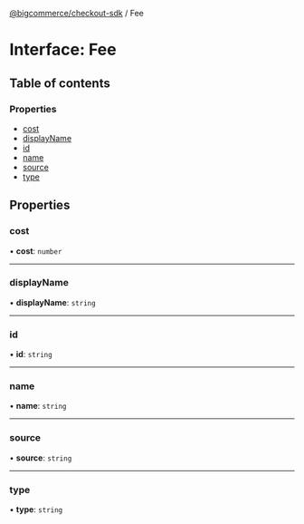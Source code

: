 [@bigcommerce/checkout-sdk](../README.md) / Fee

# Interface: Fee

## Table of contents

### Properties

- [cost](Fee.md#cost)
- [displayName](Fee.md#displayname)
- [id](Fee.md#id)
- [name](Fee.md#name)
- [source](Fee.md#source)
- [type](Fee.md#type)

## Properties

### cost

• **cost**: `number`

___

### displayName

• **displayName**: `string`

___

### id

• **id**: `string`

___

### name

• **name**: `string`

___

### source

• **source**: `string`

___

### type

• **type**: `string`
